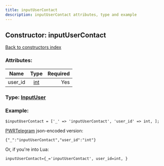 ```yaml
---
title: inputUserContact
description: inputUserContact attributes, type and example
---
```

## Constructor: inputUserContact  
[Back to constructors index](index.md)



### Attributes:

| Name     |    Type       | Required |
|----------|:-------------:|---------:|
|user\_id|[int](../types/int.md) | Yes|



### Type: [InputUser](../types/InputUser.md)


### Example:

```
$inputUserContact = ['_' => 'inputUserContact', 'user_id' => int, ];
```  

[PWRTelegram](https://pwrtelegram.xyz) json-encoded version:

```
{"_":"inputUserContact","user_id":"int"}
```


Or, if you're into Lua:  


```
inputUserContact={_='inputUserContact', user_id=int, }

```


